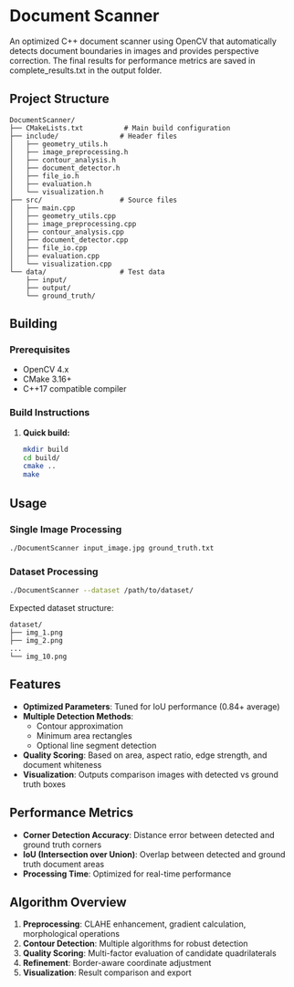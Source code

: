 # Document Scanner

An optimized C++ document scanner using OpenCV that automatically detects document boundaries in images and provides perspective correction.
The final results for performance metrics are saved in complete_results.txt in the output folder.

## Project Structure

```
DocumentScanner/
├── CMakeLists.txt          # Main build configuration
├── include/               # Header files
│   ├── geometry_utils.h
│   ├── image_preprocessing.h
│   ├── contour_analysis.h
│   ├── document_detector.h
│   ├── file_io.h
│   ├── evaluation.h
│   └── visualization.h
├── src/                   # Source files
│   ├── main.cpp
│   ├── geometry_utils.cpp
│   ├── image_preprocessing.cpp
│   ├── contour_analysis.cpp
│   ├── document_detector.cpp
│   ├── file_io.cpp
│   ├── evaluation.cpp
│   └── visualization.cpp
└── data/                  # Test data
    ├── input/
    ├── output/
    └── ground_truth/
```

## Building

### Prerequisites

- OpenCV 4.x
- CMake 3.16+
- C++17 compatible compiler

### Build Instructions

1. **Quick build:**

   ```bash
   mkdir build
   cd build/
   cmake ..
   make

## Usage

### Single Image Processing

```bash
./DocumentScanner input_image.jpg ground_truth.txt
```

### Dataset Processing

```bash
./DocumentScanner --dataset /path/to/dataset/
```

Expected dataset structure:

```
dataset/
├── img_1.png
├── img_2.png
...
└── img_10.png
```

## Features

- **Optimized Parameters**: Tuned for IoU performance (0.84+ average)
- **Multiple Detection Methods**:
  - Contour approximation
  - Minimum area rectangles
  - Optional line segment detection
- **Quality Scoring**: Based on area, aspect ratio, edge strength, and document whiteness
- **Visualization**: Outputs comparison images with detected vs ground truth boxes

## Performance Metrics

- **Corner Detection Accuracy**: Distance error between detected and ground truth corners
- **IoU (Intersection over Union)**: Overlap between detected and ground truth document areas
- **Processing Time**: Optimized for real-time performance

## Algorithm Overview

1. **Preprocessing**: CLAHE enhancement, gradient calculation, morphological operations
2. **Contour Detection**: Multiple algorithms for robust detection
3. **Quality Scoring**: Multi-factor evaluation of candidate quadrilaterals
4. **Refinement**: Border-aware coordinate adjustment
5. **Visualization**: Result comparison and export
